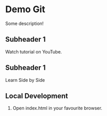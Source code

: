 # Demo Git

Some description!

## Subheader 1

Watch tutorial on YouTube.

## Subheader 1

Learn Side by Side

## Local Development

1. Open index.html in your favourite browser. 
